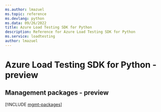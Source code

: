 ```yaml
---
ms.author: lmazuel
ms.topic: reference
ms.devlang: python
ms.data: 09/26/2022
title: Azure Load Testing SDK for Python
description: Reference for Azure Load Testing SDK for Python
ms.service: loadtesting
author: lmazuel
---
```

# Azure Load Testing SDK for Python - preview

## Management packages - preview
[!INCLUDE [mgmt-packages](load-testing-mgmt-index.md)]